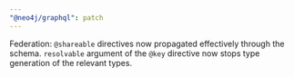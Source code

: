 ```yaml
---
"@neo4j/graphql": patch
---
```


Federation: `@shareable` directives now propagated effectively through the schema. `resolvable` argument of the `@key` directive now stops type generation of the relevant types.
